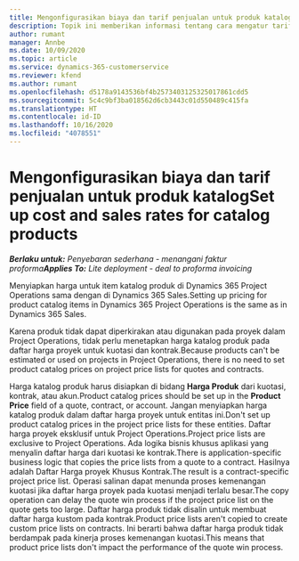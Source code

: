 ```yaml
---
title: Mengonfigurasikan biaya dan tarif penjualan untuk produk katalog
description: Topik ini memberikan informasi tentang cara mengatur tarif biaya dan penjualan untuk item dalam katalog produk.
author: rumant
manager: Annbe
ms.date: 10/09/2020
ms.topic: article
ms.service: dynamics-365-customerservice
ms.reviewer: kfend
ms.author: rumant
ms.openlocfilehash: d5178a9143536bf4b2573403125325017861cdd5
ms.sourcegitcommit: 5c4c9bf3ba018562d6cb3443c01d550489c415fa
ms.translationtype: HT
ms.contentlocale: id-ID
ms.lasthandoff: 10/16/2020
ms.locfileid: "4078551"
---
```

# <a name="set-up-cost-and-sales-rates-for-catalog-products"></a><span data-ttu-id="b70c5-103">Mengonfigurasikan biaya dan tarif penjualan untuk produk katalog</span><span class="sxs-lookup"><span data-stu-id="b70c5-103">Set up cost and sales rates for catalog products</span></span>

<span data-ttu-id="b70c5-104">_**Berlaku untuk:** Penyebaran sederhana - menangani faktur proforma_</span><span class="sxs-lookup"><span data-stu-id="b70c5-104">_**Applies To:** Lite deployment - deal to proforma invoicing_</span></span>


<span data-ttu-id="b70c5-105">Menyiapkan harga untuk item katalog produk di Dynamics 365 Project Operations sama dengan di Dynamics 365 Sales.</span><span class="sxs-lookup"><span data-stu-id="b70c5-105">Setting up pricing for product catalog items in Dynamics 365 Project Operations is the same as in Dynamics 365 Sales.</span></span>

<span data-ttu-id="b70c5-106">Karena produk tidak dapat diperkirakan atau digunakan pada proyek dalam Project Operations, tidak perlu menetapkan harga katalog produk pada daftar harga proyek untuk kuotasi dan kontrak.</span><span class="sxs-lookup"><span data-stu-id="b70c5-106">Because products can't be estimated or used on projects in Project Operations, there is no need to set product catalog prices on project price lists for quotes and contracts.</span></span>

<span data-ttu-id="b70c5-107">Harga katalog produk harus disiapkan di bidang **Harga Produk** dari kuotasi, kontrak, atau akun.</span><span class="sxs-lookup"><span data-stu-id="b70c5-107">Product catalog prices should be set up in the **Product Price** field of a quote, contract, or account.</span></span> <span data-ttu-id="b70c5-108">Jangan menyiapkan harga katalog produk dalam daftar harga proyek untuk entitas ini.</span><span class="sxs-lookup"><span data-stu-id="b70c5-108">Don't set up product catalog prices in the project price lists for these entities.</span></span> <span data-ttu-id="b70c5-109">Daftar harga proyek eksklusif untuk Project Operations.</span><span class="sxs-lookup"><span data-stu-id="b70c5-109">Project price lists are exclusive to Project Operations.</span></span> <span data-ttu-id="b70c5-110">Ada logika bisnis khusus aplikasi yang menyalin daftar harga dari kuotasi ke kontrak.</span><span class="sxs-lookup"><span data-stu-id="b70c5-110">There is application-specific business logic that copies the price lists from a quote to a contract.</span></span> <span data-ttu-id="b70c5-111">Hasilnya adalah Daftar Harga proyek Khusus Kontrak.</span><span class="sxs-lookup"><span data-stu-id="b70c5-111">The result is a contract-specific project price list.</span></span> <span data-ttu-id="b70c5-112">Operasi salinan dapat menunda proses kemenangan kuotasi jika daftar harga proyek pada kuotasi menjadi terlalu besar.</span><span class="sxs-lookup"><span data-stu-id="b70c5-112">The copy operation can delay the quote win process if the project price list on the quote gets too large.</span></span> <span data-ttu-id="b70c5-113">Daftar harga produk tidak disalin untuk membuat daftar harga kustom pada kontrak.</span><span class="sxs-lookup"><span data-stu-id="b70c5-113">Product price lists aren't copied to create custom price lists on contracts.</span></span> <span data-ttu-id="b70c5-114">Ini berarti bahwa daftar harga produk tidak berdampak pada kinerja proses kemenangan kuotasi.</span><span class="sxs-lookup"><span data-stu-id="b70c5-114">This means that product price lists don't impact the performance of the quote win process.</span></span>
